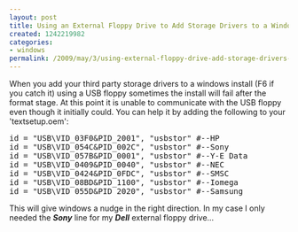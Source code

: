 ```yaml
---
layout: post
title: Using an External Floppy Drive to Add Storage Drivers to a Windows Install
created: 1242219982
categories:
- windows
permalink: /2009/may/3/using-external-floppy-drive-add-storage-drivers-windows-install
---
```

<p>When you add your third party storage drivers to a windows install (F6 if you catch it) using a USB floppy sometimes the install will fail after the format stage. At this point it is unable to communicate with the USB floppy even though it initially could. You can help it by adding the following to your 'textsetup.oem':</p>
<pre>
id = &quot;USB\VID_03F0&amp;PID_2001&quot;, &quot;usbstor&quot; #--HP<br />id = &quot;USB\VID_054C&amp;PID_002C&quot;, &quot;usbstor&quot; #--Sony<br />id = &quot;USB\VID_057B&amp;PID_0001&quot;, &quot;usbstor&quot; #--Y-E Data<br />id = &quot;USB\VID_0409&amp;PID_0040&quot;, &quot;usbstor&quot; #--NEC<br />id = &quot;USB\VID_0424&amp;PID_0FDC&quot;, &quot;usbstor&quot; #--SMSC<br />id = &quot;USB\VID_08BD&amp;PID_1100&quot;, &quot;usbstor&quot; #--Iomega<br />id = &quot;USB\VID_055D&amp;PID_2020&quot;, &quot;usbstor&quot; #--Samsung</pre>
<p>This will give windows a nudge in the right direction. In my case I only needed the <strong><em>Sony</em></strong> line for my <strong><em>Dell</em></strong> external floppy drive...</p>
<p>&nbsp;</p>

